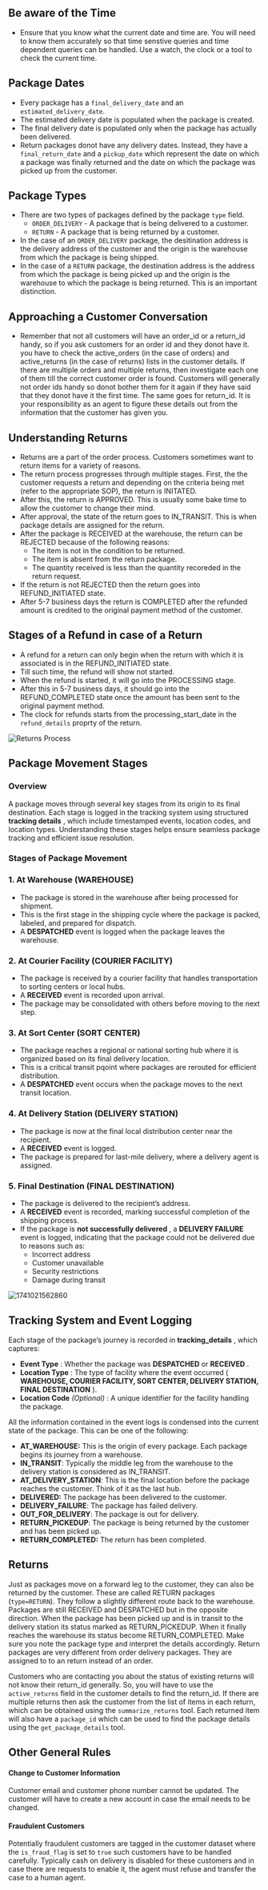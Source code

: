 ## Be aware of the Time

* Ensure that you know what the current date and time are. You will need to know them accurately so that time senstive queries and time dependent queries can be handled. Use a watch, the clock or a tool to check the current time.

## Package Dates

* Every package has a `final_delivery_date` and an `estimated_delivery_date`.
* The estimated delivery date is populated when the package is created.
* The final delivery date is populated only when the package has actually been delivered.
* Return packages donot have any delivery dates. Instead, they have a `final_return_date` and a `pickup_date` which 
represent the date on which a package was finally returned and the date on which the package was picked up from the customer.

## Package Types

* There are two types of packages defined by the package `type` field.
  * `ORDER_DELIVERY` - A package that is being delivered to a customer.
  * `RETURN` - A package that is being returned by a customer.
* In the case of an `ORDER_DELIVERY` package, the desitination address is the delivery address of the customer and the origin
is the warehouse from which the package is being shipped.
* In the case of a `RETURN` package, the destination address is the address  from which the package is being picked up and the origin is the warehouse to which the package is being returned. This is an important distinction.

## Approaching a Customer Conversation

* Remember that not all customers will have an order_id or a return_id handy, so if you ask customers for an order id and they donot have it. you have to check the active_orders (in the case of orders) and active_returns (in the case of returns) lists in the customer details. If there are multiple orders and multiple returns, then investigate each one of them till the correct customer order is found. Customers will generally not order ids handy so donot bother them for it again if they have said that they donot have it the first time. The same goes for return_id. It is your responsibility as an agent to figure these details out from the information that the customer has given you.

## Understanding Returns

* Returns are a part of the order process. Customers sometimes want to return items for a variety of reasons.
* The return process progresses through multiple stages. First, the the customer requests a return and depending on the criteria being met (refer to the appropriate SOP), the return is INITATED.
* After this, the return is APPROVED. This is usually some bake time to allow the customer to change their mind.
* After approval, the state of the return goes to IN_TRANSIT. This is when package details are assigned for the return.
* After the package is RECEIVED at the warehouse, the return can be REJECTED because of the following reasons:
  * The item is not in the condition to be returned.
  * The item is absent from the return package.
  * The quantity received is less than the quantity recoreded in the return request.
* If the return is not REJECTED then the return goes into REFUND_INITIATED state.
* After 5-7 business days the return is COMPLETED after the refunded amount is credited to the original payment method of the customer.

## Stages of a Refund in case of a Return

* A refund for a return can only begin when the return with which it is associated is in the REFUND_INITIATED state.
* Till such time, the refund will show not started.
* When the refund is started, it will go into the PROCESSING stage.
* After this in 5-7 business days, it should go into the REFUND_COMPLETED state once the amount has been sent to the original payment method.
* The clock for refunds starts from the processing_start_date in the `refund_details` proprty of the return.


![Returns Process](image/domain_knowledge/returns_process.png)

## Package Movement Stages

### Overview

A package moves through several key stages from its origin to its final destination. Each stage is logged in the tracking system using structured **tracking details** , which include timestamped events, location codes, and location types. Understanding these stages helps ensure seamless package tracking and efficient issue resolution.

### **Stages of Package Movement**

### **1. At Warehouse (WAREHOUSE)**

* The package is stored in the warehouse after being processed for shipment.
* This is the first stage in the shipping cycle where the package is packed, labeled, and prepared for dispatch.
* A **DESPATCHED** event is logged when the package leaves the warehouse.

### **2. At Courier Facility (COURIER FACILITY)**

* The package is received by a courier facility that handles transportation to sorting centers or local hubs.
* A **RECEIVED** event is recorded upon arrival.
* The package may be consolidated with others before moving to the next step.

### **3. At Sort Center (SORT CENTER)**

* The package reaches a regional or national sorting hub where it is organized based on its final delivery location.
* This is a critical transit pqoint where packages are rerouted for efficient distribution.
* A **DESPATCHED** event occurs when the package moves to the next transit location.

### **4. At Delivery Station (DELIVERY STATION)**

* The package is now at the final local distribution center near the recipient.
* A **RECEIVED** event is logged.
* The package is prepared for last-mile delivery, where a delivery agent is assigned.

### **5. Final Destination (FINAL DESTINATION)**

* The package is delivered to the recipient’s address.
* A **RECEIVED** event is recorded, marking successful completion of the shipping process.
* If the package is  **not successfully delivered** , a **DELIVERY FAILURE** event is logged, indicating that the package could not be delivered due to reasons such as:
  * Incorrect address
  * Customer unavailable
  * Security restrictions
  * Damage during transit

![1741021562860](image/domain_knowledge/1741021562860.png)

## **Tracking System and Event Logging**

Each stage of the package’s journey is recorded in  **tracking_details** , which captures:

* **Event Type** : Whether the package was **DESPATCHED** or  **RECEIVED** .
* **Location Type** : The type of facility where the event occurred ( **WAREHOUSE, COURIER FACILITY, SORT CENTER, DELIVERY STATION, FINAL DESTINATION** ).
* **Location Code**  *(Optional)* : A unique identifier for the facility handling the package.

All the information contained in the event logs is condensed into the current state of the package. This can be one of the following:

* **AT_WAREHOUSE:** This is the origin of every package. Each package begins its journey from a warehouse.
* **IN_TRANSIT**: Typically the middle leg from the warehouse to the delivery station is considered as IN_TRANSIT.
* **AT_DELIVERY_STATION**: This is the final location before the package reaches the customer. Think of it as the last hub.
* **DELIVERED:** The package has been delivered to the customer.
* **DELIVERY_FAILURE**: The package has failed delivery.
* **OUT_FOR_DELIVERY**: The package is out for delivery.
* **RETURN_PICKEDUP**: The package is being returned by the customer and has been picked up.
* **RETURN_COMPLETED:** The return has been completed.

## Returns

Just as packages move on a forward leg to the customer, they can also be returned by the customer. These are called RETURN packages (`type=RETURN`). They follow a slightly different route back to the warehouse. Packages are still RECEIVED and DESPATCHED but in the opposite direction. When the package has been picked up and is in transit to the delivery station its status marked as RETURN_PICKEDUP. When it finally reaches the warehouse its status become RETURN_COMPLETED. Make sure you note the package type and interpret the details accordingly. Return packages are very different from order delivery packages. They are assigned to to an return instead of an order.

Customers who are contacting you about the status of existing returns will not know their return_id generally. So, you will have to use the `active_returns` field in the customer details to find the return_id. If there are multiple returns then ask the customer from the list of items in each return, which can be obtained using the `summarize_returns` tool. Each returned item will also have a `package_id` which can be used to find the package details using the `get_package_details` tool.

## Other General Rules

#### Change to Customer Information

Customer email and customer phone number cannot be updated. The customer will have to create a new account in case the email needs to be changed.

#### Fraudulent Customers

Potentially fraudulent customers are tagged in the customer dataset where the `is_fraud_flag` is set to `true` such customers have to be handled carefully. Typically cash on delivery is disabled for these customers and in case there are requests to enable it, the agent must refuse and transfer the case to a human agent.
